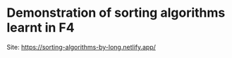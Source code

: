 # Demonstration of sorting algorithms learnt in F4
Site: https://sorting-algorithms-by-long.netlify.app/
